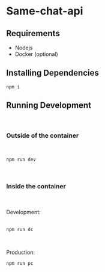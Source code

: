 # Same-chat-api

## Requirements

- Nodejs
- Docker (optional)

## Installing Dependencies

```
npm i
```

## Running Development

<br>

### Outside of the container

<br/>

```
npm run dev
```

<br/>

### Inside the container

<br/>
<br/>
Development:
<br/>
<br/>

```
npm run dc
```

<br/>

Production:

```
npm run pc
```
